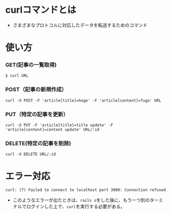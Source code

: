 # curlコマンドとは
- さまざまなプロトコルに対応したデータを転送するためのコマンド

# 使い方
### GET(記事の一覧取得)
```
$ curl URL
```
### POST（記事の新規作成）
```
curl -X POST -F 'article[title]=hoge' -F 'article[content]=fuga' URL
```
### PUT（特定の記事を更新）
```
curl -X PUT -F 'article[title]=title updete' -F 'article[content]=content update' URL/:id
```
### DELETE(特定の記事を削除)
```
curl -X DELETE URL/:id
```
# エラー対応
```
curl: (7) Failed to connect to localhost port 3000: Connection refused
```
- このようなエラーが出たときは、`rails s`をした後に、もう一つ別のターミナルでログインした上で、`curl`を実行する必要がある。
